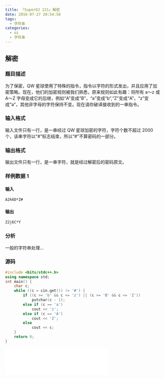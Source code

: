 ```yaml
---
title: 「SuperOJ 221」解密
date: 2016-07-27 20:54:58
tags:
  - 字符串
categories: 
  - oi
  - 字符串
---
```

## 解密
### 题目描述
为了保密，QW 星球使用了特殊的指令，指令以字符的形式发出，并且应用了加密策略。现在，他们的加密规则被我们熟悉，原来规则如此有趣：将所有 a～z 或 A～Z 字母变成它的后继，例如“A”变成“B”，“a”变成“b”,“Z”变成“A”，“z”变成“a”，其他非字母的字符保持不变。现在请你破译接收到的一串指令。
<!-- more -->
### 输入格式
输入文件只有一行，是一串经过 QW 星球加密的字符，字符个数不超过 2000 个，该串字符以“#”标志结束，所以“#”不算密码的一部分。
### 输出格式
输出文件只有一行，是一串字符，就是经过解密后的密码原文。
### 样例数据 1
#### 输入
``` bash
A2k6D*Z#
```
#### 输出
``` bash
Z2j6C*Y
```
### 分析
一般的字符串处理...
### 源码
``` cpp
#include <bits/stdc++.h>
using namespace std;
int main() {
    char c;
    while ((c = cin.get()) != '#') {
        if ((c >= 'b' && c <= 'z') || (c >= 'B' && c <= 'Z'))
            putchar(c - 1);
        else if (c == 'a')
            cout << 'z';
        else if (c == 'A')
            cout << 'Z';
        else
            cout << c;
    }
    return 0;
}
```
<iframe frameborder="no" border="0" marginwidth="0" marginheight="0" width=330 height=86 src="//music.163.com/outchain/player?type=2&id=27669786&auto=1&height=66"></iframe>